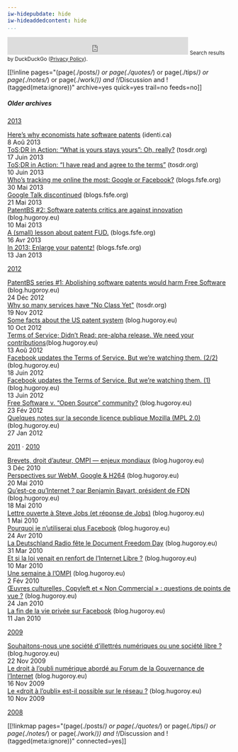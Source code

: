 ```yaml
---
iw-hidepubdate: hide
iw-hideaddedcontent: hide
...
```


<div class="searchddg">
<iframe src="https://duckduckgo.com/search.html?site=hroy.eu&prefill=search on hroy.eu with DuckDuckGo" style="overflow:hidden;margin:0 auto;padding:0;width:100%;max-width:408px;height:40px;" frameborder="0"></iframe>
<small>Search results by DuckDuckGo (<a href="https://duckduckgo.com/privacy">Privacy Policy</a>).</small>
</div>



[[!inline pages="(page(./posts/*) or page(./quotes/*) or page(./tips/*) or page(./notes/*) or page(./work/*)) and !*/Discussion and !(tagged(meta:ignore))" archive=yes
quick=yes trail=no feeds=no]]


##### Older archives


[2013](https://web.archive.org/web/*/http://blog.hugoroy.eu/2013/*)

<div class="archivepage" id="2013-08-01">
<a class="archivetitle" href="//identi.ca/hugoroy/note/8zgqhZC8TiOU4Lu6EZSdlg">Here’s why economists hate software patents</a> <span class="link-out">(identi.ca)</span><br>
<span class="archivepagedate"><time class="dt-published" datetime="2013-08-01T16:05:41Z">8 Aoû 2013</time></br>
</div>

<div class="archivepage" id="2013-06-17">
<a class="archivetitle" href="//tosdr.org/blog/tosdr-in-action-owned.html">ToS;DR in Action: “What is yours stays yours”: Oh, really?</a> <span class="link-out">(tosdr.org)</span><br>
<span class="archivepagedate"><time class="dt-published" datetime="2013-06-17T11:20:00+0200">17 Juin 2013</time></br>
</div>

<div class="archivepage" id="2013-06-10">
<a class="archivetitle" href="//tosdr.org/blog/tosdr-in-action-i-have-read-and-agree.html">ToS;DR in Action: “I have read and agree to the terms”</a> <span class="link-out">(tosdr.org)</span><br>
<span class="archivepagedate"><time class="dt-published" datetime="2013-06-10T16:53:00+0200">10 Juin 2013</time></br>
</div>

<div class="archivepage" id="2013-05-30">
<a class="archivetitle" href="//blogs.fsfe.org/hugo/2013/05/whos-tracking-me-online-the-most-google-or-facebook/">Who’s tracking me online the most: Google or Facebook?</a> <span class="link-out">(blogs.fsfe.org)</span><br>
<span class="archivepagedate"><time class="dt-published" datetime="2013-05-30T14:22:32+00:00">30 Mai 2013</time></br>
</div>

<div class="archivepage" id="2013-05-21">
<a class="archivetitle" href="//blogs.fsfe.org/hugo/?p=545">Google Talk discontinued</a> <span class="link-out">(blogs.fsfe.org)</span><br>
<span class="archivepagedate"><time class="dt-published" datetime="2013-05-21">21 Mai 2013</time></span>
</div>

<div class="archivepage" id="2013-05-10">
<a class="archivetitle" href="http://web.archive.org/web/20130522091034/http://blog.hugoroy.eu/2013/05/10/patentbs-2-software-patents-critics-are-against-innovation/">PatentBS #2: Software patents critics are against innovation</a> <span class="link-out">(blog.hugoroy.eu)</span><br>
<span class="archivepagedate"><time class="dt-published" datetime="2013-05-10">10 Mai 2013</time></br>
</div>

<div class="archivepage" id="2013-04-16">
<a class="archivetitle" href="//blogs.fsfe.org/hugo/?p=523">A (small) lesson about patent FUD.</a> <span class="link-out">(blogs.fsfe.org)</span><br>
<span class="archivepagedate"><time class="dt-published" datetime="2013-04-16">16 Avr 2013</time></span>
</div>

<div class="archivepage" id="2013-01-13">
<a class="archivetitle" href="//blogs.fsfe.org/hugo/2013/01/in-2013-enlarge-your-patentz/">In 2013: Enlarge your patentz!</a> <span class="link-out">(blogs.fsfe.org)</span><br>
<span class="archivepagedate"><time class="dt-published" datetime="2013-01-13">13 Jan 2013</time></span>
</div>

[2012](https://web.archive.org/web/*/http://blog.hugoroy.eu/2012/*)

<div class="archivepage" id="2012-12-24">
<a class="archivetitle" href="http://web.archive.org/web/20130522091034/http://blog.hugoroy.eu/2012/12/24/patentbs-series-1-abolishing-software-patents-would-harm-free-software/">PatentBS series #1: Abolishing software patents would harm Free Software</a> <span class="link-out">(blog.hugoroy.eu)</span><br>
<span class="archivepagedate"><time class="dt-published" datetime="2012-12-24">24 Déc 2012</time></br>
</div>

<div class="archivepage" id="2012-11-19">
<a class="archivetitle" href="//tosdr.org/blog/why-no-class-yet.html">Why so many services have "No Class Yet"</a> <span class="link-out">(tosdr.org)</span><br>
<span class="archivepagedate"><time class="dt-published" datetime="2012-11-19T11:10:00+0200">19 Nov 2012</time></span>
</div>

<div class="archivepage" id="2012-10-10">
<a class="archivetitle" href="http://web.archive.org/web/20130522091034/http://blog.hugoroy.eu/2012/10/10/some-facts-about-the-us-patent-system/">Some facts about the US patent system</a> <span class="link-out">(blog.hugoroy.eu)</span><br>
<span class="archivepagedate"><time class="dt-published" datetime="2012-10-10">10 Oct 2012</time></br>
</div>

<div class="archivepage" id="2012-08-13">
<a class="archivetitle" href="http://web.archive.org/web/20130522091034/http://blog.hugoroy.eu/2012/08/13/terms-of-service-didnt-read-pre-alpha-release-we-need-your-contributions/">Terms of Service; Didn&#8217;t Read: pre-alpha release. We need your contributions</a><span class="link-out">(blog.hugoroy.eu)</span><br>
<span class="archivepagedate"><time class="dt-published" datetime="2012-08-13T15:55:56+0000">13 Aoû 2012</time></br>
</div>

<div class="archivepage" id="2012-06-18">
<a class="archivetitle" href="http://web.archive.org/web/20130522091034/http://blog.hugoroy.eu/2012/06/18/facebook-updates-the-terms-of-service-but-were-watching-them-22/">Facebook updates the Terms of Service. But we’re watching them. (2/2)</a> <span class="link-out">(blog.hugoroy.eu)</span><br>
<span class="archivepagedate"><time class="dt-published" datetime="2012-06-18T17:25:30+0000">18 Juin 2012</time></span>
</div>

<div class="archivepage" id="2012-06-13">
<a class="archivetitle" href="http://web.archive.org/web/20130522091034/http://blog.hugoroy.eu/2012/06/13/facebook-update-their-terms-of-service-but-were-watching-them/">Facebook updates the Terms of Service. But we&#8217;re watching them. (1)</a> <span class="link-out">(blog.hugoroy.eu)</span><br>
<span class="archivepagedate"><time class="dt-published" datetime="2012-06-13T16:17:20+0000">13 Juin 2012</time></span>
</div>

<div class="archivepage" id="2012-02-23">
<a class="archivetitle" href="http://web.archive.org/web/20130522091034/http://blog.hugoroy.eu/2012/02/23/free-software-v-open-source-community/">Free Software v. “Open Source” community?</a> <span class="link-out">(blog.hugoroy.eu)</span><br>
<span class="archivepagedate"><time class="dt-published" datetime="2012-02-23">23 Fév 2012</time></br>
</div>

<div class="archivepage" id="2012-01-27">
<a class="archivetitle" href="http://web.archive.org/web/20130522091034/http://blog.hugoroy.eu/2012/01/27/quelques-notes-sur-la-seconde-licence-publique-mozilla-mpl-2-0/">Quelques notes sur la seconde licence publique Mozilla (MPL 2.0)</a> <span class="link-out">(blog.hugoroy.eu)</span><br>
<span class="archivepagedate"><time class="dt-published" datetime="2012-01-27">27 Jan 2012</time></br>
</div>

[2011](https://web.archive.org/web/*/http://blog.hugoroy.eu/2011/*) ⋅ [2010](https://web.archive.org/web/*/http://blog.hugoroy.eu/2010/*)

<div class="archivepage" id="2010-12-03">
<a class="archivetitle" href="http://web.archive.org/web/20130522091034/http://blog.hugoroy.eu/2010/12/03/brevets-droit-dauteur-ompi-enjeux-mondiaux/">Brevets, droit d’auteur, OMPI — enjeux mondiaux</a> <span class="link-out">(blog.hugoroy.eu)</span><br>
<span class="archivepagedate"><time class="dt-published" datetime="2010-12-03">3 Déc 2010</time></span>
</div>

<div class="archivepage" id="2010-05-20">
<a class="archivetitle" href="http://web.archive.org/web/20130522091034/http://blog.hugoroy.eu/2010/05/20/perspectives-sur-webm-google-h-264/">Perspectives sur WebM, Google & H264</a> <span class="link-out">(blog.hugoroy.eu)</span><br>
<span class="archivepagedate"><time class="dt-published" datetime="2010-05-20">20 Mai 2010</time></br>
</div>

<div class="archivepage" id="2010-05-18">
<a class="archivetitle" href="http://web.archive.org/web/20130522091034/http://blog.hugoroy.eu/2010/05/18/quest-ce-quinternet-par-benjamin-bayart-president-de-fdn/">Qu’est-ce qu’Internet&nbsp;? par Benjamin Bayart, président de FDN</a> <span class="link-out">(blog.hugoroy.eu)</span><br>
<span class="archivepagedate"><time class="dt-published" datetime="2010-05-18">18 Mai 2010</time></span>
</div>

<div class="archivepage" id="2010-05-01">
<a class="archivetitle" href="http://web.archive.org/web/20130522091034/http://blog.hugoroy.eu/2010/05/01/lettre-ouverte-a-steve-jobs-et-reponse-de-jobs/">Lettre ouverte à Steve Jobs (et réponse de Jobs)</a> <span class="link-out">(blog.hugoroy.eu)</span><br>
<span class="archivepagedate"><time class="dt-published" datetime="2010-05-01">1 Mai 2010</time></br>
</div>

<div class="archivepage" id="2010-04-24">
<a class="archivetitle" href="http://web.archive.org/web/20130522091034/http://blog.hugoroy.eu/2010/04/24/pourquoi-je-nutiliserai-plus-facebook/">Pourquoi je n’utiliserai plus Facebook</a> <span class="link-out">(blog.hugoroy.eu)</span><br>
<span class="archivepagedate"><time class="dt-published" datetime="2010-04-24">24 Avr 2010</time></span>
</div>

<div class="archivepage" id="2010-03-31">
<a class="archivetitle" href="http://web.archive.org/web/20130522091034/http://blog.hugoroy.eu/2010/03/31/la-deutschland-radio-fete-le-document-freedom-day/">La Deutschland Radio fête le Document Freedom Day</a> <span class="link-out">(blog.hugoroy.eu)</span><br>
<span class="archivepagedate"><time class="dt-published" datetime="2010-03-31">31 Mar 2010</time></span>
</div>

<div class="archivepage" id="2010-03-10">
<a class="archivetitle" href="http://web.archive.org/web/20130522091034/http://blog.hugoroy.eu/2010/03/10/et-si-la-loi-venait-en-renfort-de-linternet-libre/">Et si la loi venait en renfort de l’Internet Libre&nbsp;?</a> <span class="link-out">(blog.hugoroy.eu)</span><br>
<span class="archivepagedate"><time class="dt-published" datetime="2010-03-10">10 Mar 2010</time></br>
</div>

<div class="archivepage" id="2010-02-02">
<a class="archivetitle" href="http://web.archive.org/web/20130522091034/http://blog.hugoroy.eu/2010/02/02/une-semaine-a-lompi/">Une semaine à l’OMPI</a> <span class="link-out">(blog.hugoroy.eu)</span><br>
<span class="archivepagedate"><time class="dt-published" datetime="2010-02-02">2 Fév 2010</time></span> </div>

<div class="archivepage" id="2010-01-24">
<a class="archivetitle" href="http://web.archive.org/web/20130522091034/http://blog.hugoroy.eu/2010/01/24/oeuvres-culturelles-copyleft-et-non-commercial-questions-de-points-de-vue/">Œuvres culturelles, Copyleft et « Non Commercial » : questions de points de vue&nbsp;?</a> <span class="link-out">(blog.hugoroy.eu)</span><br>
<span class="archivepagedate"><time class="dt-published" datetime="2010-01-24">24 Jan 2010</time></span>
</div>

<div class="archivepage" id="2010-01-11">
<a class="archivetitle" href="http://web.archive.org/web/20130522091034/http://blog.hugoroy.eu/2010/01/11/la-fin-de-la-vie-privee-sur-facebook/">La fin de la vie privée sur Facebook</a> <span class="link-out">(blog.hugoroy.eu)</span><br>
<span class="archivepagedate"><time class="dt-published" datetime="2010-01-11">11 Jan 2010</time></br>
</div>

[2009](https://web.archive.org/web/*/http://blog.hugoroy.eu/2009/*)

<div class="archivepage" id="2009-11-22">
<a class="archivetitle" href="http://web.archive.org/web/20130522091034/http://blog.hugoroy.eu/2009/11/22/souhaitons-nous-une-societe-dillettres-numeriques-ou-une-societe-libre/">Souhaitons-nous une société d’illettrés numériques ou une société libre&nbsp;?</a> <span class="link-out">(blog.hugoroy.eu)</span><br>
<span class="archivepagedate"><time class="dt-published" datetime="2009-11-22">22 Nov 2009</time></span>
</div>

<div class="archivepage" id="2009-11-16">
<a class="archivetitle" href="http://web.archive.org/web/20130522091034/http://blog.hugoroy.eu/2009/11/16/le-droit-a-loubli-numerique-aborde-au-forum-de-la-gouvernance-de-linternet/">Le droit à l’oubli numérique abordé au Forum de la Gouvernance de l’Internet</a> <span class="link-out">(blog.hugoroy.eu)</span><br>
<span class="archivepagedate"><time class="dt-published" datetime="2009-11-16">16 Nov 2009</time></br>
</div>

<div class="archivepage" id="2009-11-10">
<a class="archivetitle" href="http://web.archive.org/web/20130522091034/http://blog.hugoroy.eu/2009/11/10/le-droit-a-loubli-est-il-possible-sur-le-reseau/">Le «droit à l’oubli» est-il possible sur le réseau&nbsp;?</a> <span class="link-out">(blog.hugoroy.eu)</span><br>
<span class="archivepagedate"><time class="dt-published" datetime="2009-11-10">10 Nov 2009</time></br>
</div>

[2008](https://web.archive.org/web/*/http://blog.hugoroy.eu/2008/*)


[[!linkmap  pages="(page(./posts/*) or page(./quotes/*) or page(./tips/*) or page(./notes/*) or page(./work/*)) and !*/Discussion and !(tagged(meta:ignore))" connected=yes]]

